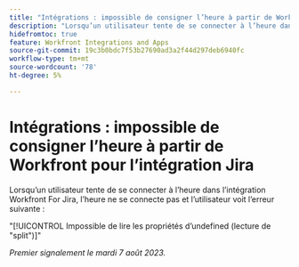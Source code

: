 ```yaml
---
title: "Intégrations : impossible de consigner l’heure à partir de Workfront pour l’intégration Jira"
description: "Lorsqu’un utilisateur tente de se connecter à l’heure dans l’intégration Workfront For Jira, l’heure ne se connecte pas et l’utilisateur détecte une erreur."
hidefromtoc: true
feature: Workfront Integrations and Apps
source-git-commit: 19c3b0bdc7f53b27690ad3a2f44d297deb6940fc
workflow-type: tm+mt
source-wordcount: '78'
ht-degree: 5%

---
```



# Intégrations : impossible de consigner l’heure à partir de Workfront pour l’intégration Jira

Lorsqu’un utilisateur tente de se connecter à l’heure dans l’intégration Workfront For Jira, l’heure ne se connecte pas et l’utilisateur voit l’erreur suivante :

&quot;[!UICONTROL Impossible de lire les propriétés d’undefined (lecture de &quot;split&quot;)]&quot;

_Premier signalement le mardi 7 août 2023._
